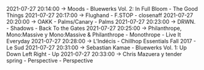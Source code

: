 2021-07-27 20:14:00 -> Moods - Bluewerks Vol. 2: In Full Bloom - The Good Things
2021-07-27 20:17:00 -> Flughand - F.STOP - closenaff
2021-07-27 20:20:00 -> OAKK - Palms/Canary - Palms
2021-07-27 20:23:00 -> DRWN. - Shadows - Back To the Gates
2021-07-27 20:25:00 -> Philanthrope, Mono:Massive y Mono:Massive & Philanthrope - Monothrope - Live It Everyday
2021-07-27 20:28:00 -> L’Indécis - Chillhop Essentials Fall 2017 - Le Sud
2021-07-27 20:31:00 -> Sebastian Kamae - Bluewerks Vol. 1: Up Down Left Right - Up
2021-07-27 20:33:00 -> Chris Mazuera y tender spring - Perspective - Perspective
